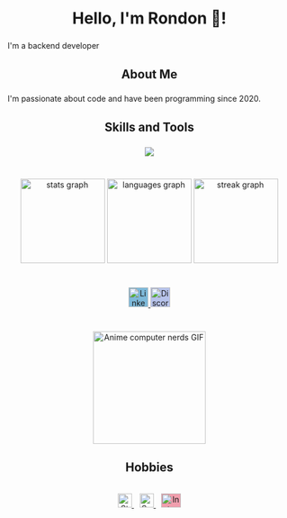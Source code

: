 <h1 align="center">Hello, I'm Rondon 👋!</h1>

###

<p align="left">I'm a backend developer</p>

<h2 align="center">About Me</h2>

###

<p align="left">I'm passionate about code and have been programming since 2020.</p>

###

<h2 align="center">Skills and Tools</h2>

###

<p align="center">
  <a href="https://skillicons.dev">
    <img src="https://skillicons.dev/icons?i=vscode,cs,dotnet,docker,nodejs,react,typescript,azure,git,github" />
  </a>
</p>

###

<br clear="both">

<div align="center">
  <img src="https://github-readme-stats.vercel.app/api?username=guilhermerondon&hide_title=false&hide_rank=false&show_icons=true&include_all_commits=true&count_private=true&disable_animations=false&theme=radical&locale=en&hide_border=false&order=1" height="150" alt="stats graph"  />
  <img src="https://github-readme-stats.vercel.app/api/top-langs?username=guilhermerondon&locale=en&hide_title=false&layout=compact&card_width=320&langs_count=3&theme=radical&hide_border=false&order=2" height="150" alt="languages graph"  />
  <img src="https://streak-stats.demolab.com?user=guilhermerondon&locale=en&mode=daily&theme=radical&hide_border=false&border_radius=5&order=3" height="150" alt="streak graph"  />
</div>

###

<br clear="both">

<div align="center">
  <a href="https://www.linkedin.com/in/guilherme-rondon-5476a5195/" target="_blank">
    <img src="https://img.shields.io/static/v1?message=&logo=linkedin&label=&color=0077B5&logoColor=white&labelColor=&style=for-the-badge&logoWidth=35" height="35" width="35" style="background-color: rgba(0, 119, 181, 0.5);" alt="LinkedIn logo" />
  </a>
  <a href="https://discord.gg/3SN24cyjkm" target="_blank">
    <img src="https://img.shields.io/static/v1?message=&logo=discord&label=&color=7289DA&logoColor=white&labelColor=&style=for-the-badge&logoWidth=35" height="35" width="35" style="background-color: rgba(114, 137, 218, 0.5);" alt="Discord logo" />
  </a>
</div>

###

<br clear="both">

<div align="center">
  <img src="https://media.tenor.com/Bpv9wTLKMskAAAAM/computer-nerds.gif" alt="Anime computer nerds GIF" height="200"/>
</div>

###

<h2 align="center">Hobbies</h2>

<br clear="both">

<div align="center">
  <a href="https://steamcommunity.com/profiles/76561199023274455/" target="_blank" style="outline: none; margin: 0 5px;">
    <img src="https://img.shields.io/static/v1?message=Steam&logo=steam&label=&color=000000&logoColor=white&labelColor=&style=for-the-badge" height="25" alt="Steam logo" />
  </a>
  <a href="https://open.spotify.com/user/frly06l5qc9y8oppjienkhkz1?si=bc06708bf0e943bd" target="_blank" style="outline: none; margin: 0 5px;">
    <img src="https://img.shields.io/static/v1?message=Spotify&logo=spotify&label=&color=1DB954&logoColor=white&labelColor=&style=for-the-badge" height="25" alt="Spotify logo" />
  </a>
  <a href="https://www.instagram.com/rondxn/" target="_blank" style="outline: none; margin: 0 5px;">
    <img src="https://img.shields.io/static/v1?message=&logo=instagram&label=&color=E4405F&logoColor=white&labelColor=&style=for-the-badge&logoWidth=35" height="25" width="35" style="background-color: rgba(228, 64, 95, 0.5);" alt="Instagram logo" />
  </a>
</div>
